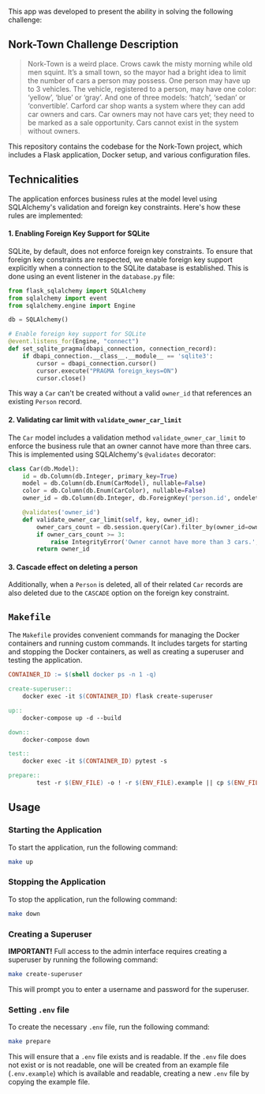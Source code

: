 This app was developed to present the ability in solving the following challenge:

## Nork-Town Challenge Description

>Nork-Town is a weird place. Crows cawk the misty morning while old men squint. It’s a small town, so the mayor had a bright idea to limit the number of cars a person may possess. One person may have up to 3 vehicles. The vehicle, registered to a person, may have one color: ‘yellow’, ‘blue’ or ‘gray’. And one of three models: ‘hatch’, ‘sedan’ or ‘convertible’. Carford car shop wants a system where they can add car owners and cars. Car owners may not have cars yet; they need to be marked as a sale opportunity. Cars cannot exist in the system without owners.

This repository contains the codebase for the Nork-Town project, which includes a Flask application, Docker setup, and various configuration files.

## Technicalities

The application enforces business rules at the model level using SQLAlchemy's validation and foreign key constraints. Here's how these rules are implemented:

#### 1. Enabling Foreign Key Support for SQLite

SQLite, by default, does not enforce foreign key constraints. To ensure that foreign key constraints are respected, we enable foreign key support explicitly when a connection to the SQLite database is established. This is done using an event listener in the `database.py` file:

```py
from flask_sqlalchemy import SQLAlchemy
from sqlalchemy import event
from sqlalchemy.engine import Engine

db = SQLAlchemy()

# Enable foreign key support for SQLite
@event.listens_for(Engine, "connect")
def set_sqlite_pragma(dbapi_connection, connection_record):
    if dbapi_connection.__class__.__module__ == 'sqlite3':
        cursor = dbapi_connection.cursor()
        cursor.execute("PRAGMA foreign_keys=ON")
        cursor.close()
```

This way a `Car` can't be created without a valid `owner_id` that references an existing `Person` record.

#### 2. Validating car limit with `validate_owner_car_limit`

The `Car` model includes a validation method `validate_owner_car_limit` to enforce the business rule that an owner cannot have more than three cars. This is implemented using SQLAlchemy's `@validates` decorator:

```py
class Car(db.Model):
    id = db.Column(db.Integer, primary_key=True)
    model = db.Column(db.Enum(CarModel), nullable=False)
    color = db.Column(db.Enum(CarColor), nullable=False)
    owner_id = db.Column(db.Integer, db.ForeignKey('person.id', ondelete="CASCADE"), nullable=False)

    @validates('owner_id')
    def validate_owner_car_limit(self, key, owner_id):
        owner_cars_count = db.session.query(Car).filter_by(owner_id=owner_id).count()
        if owner_cars_count >= 3:
            raise IntegrityError('Owner cannot have more than 3 cars.', params=None, orig=None)
        return owner_id
```

#### 3. Cascade effect on deleting a person

Additionally, when a `Person` is deleted, all of their related `Car` records are also deleted due to the `CASCADE` option on the foreign key constraint.

## `Makefile`

The `Makefile` provides convenient commands for managing the Docker containers and running custom commands. It includes targets for starting and stopping the Docker containers, as well as creating a superuser and testing the application.

```makefile
CONTAINER_ID := $(shell docker ps -n 1 -q) 

create-superuser:: 
	docker exec -it $(CONTAINER_ID) flask create-superuser

up:: 
	docker-compose up -d --build

down:: 
	docker-compose down

test:: 
	docker exec -it $(CONTAINER_ID) pytest -s

prepare::
		test -r $(ENV_FILE) -o ! -r $(ENV_FILE).example || cp $(ENV_FILE).example $(ENV_FILE)
```

## Usage

### Starting the Application

To start the application, run the following command:

```bash
make up
```

### Stopping the Application

To stop the application, run the following command:

```bash
make down
```

### Creating a Superuser

**IMPORTANT!** Full access to the admin interface requires creating a superuser by running the following command:

```bash
make create-superuser
```

This will prompt you to enter a username and password for the superuser.

### Setting `.env` file

To create the necessary `.env` file, run the following command:

```bash
make prepare
```

This will ensure that a `.env` file exists and is readable. If the `.env` file does not exist or is not readable, one will be created from an example file (`.env.example`) which is available and readable, creating a new `.env` file by copying the example file.